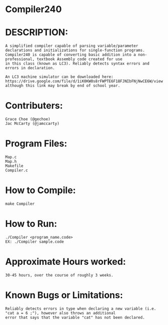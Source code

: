 # Compiler240

DESCRIPTION:
============
    A simplified compiler capable of parsing variable/parameter declarations and initializations for single-function programs.
    Compiler240 is capable of converting basic addition into a non-professional, textbook Assembly code created for use
    in this class (known as LC3). Reliably detects syntax errors and errors in declaration.

    An LC3 machine simulator can be downloaded here: https://drive.google.com/file/d/1iK0KW0s8rFWPTE6F18FJNIbFNjNwCE6W/view
    although this link may break by end of school year.

Contributers:
=====
	Grace Choe (@gechoe)
    Jac McCarty (@jamccarty)

Program Files:
===============
    Map.c
    Map.h
    Makefile
    Compiler.c
	
How to Compile:
===============
    make Compiler
       
How to Run:
===========
    ./Compiler <program_name.code>
    EX: ./Compiler sample.code


Approximate Hours worked:
=========================
    30-45 hours, over the course of roughly 3 weeks.

Known Bugs or Limitations:
==========================
    Reliably detects errors in type when declaring a new variable (i.e. "cat a = 6 ;"), however also throws an additional
    error that says that the variable "cat" has not been declared.
